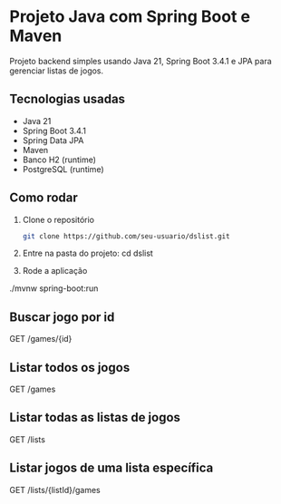 
# Projeto Java com Spring Boot e Maven

Projeto backend simples usando Java 21, Spring Boot 3.4.1 e JPA para gerenciar listas de jogos.

## Tecnologias usadas

- Java 21  
- Spring Boot 3.4.1  
- Spring Data JPA  
- Maven  
- Banco H2 (runtime)  
- PostgreSQL (runtime)  

## Como rodar

1. Clone o repositório  
   ```bash
   git clone https://github.com/seu-usuario/dslist.git

2. Entre na pasta do projeto: cd dslist

4. Rode a aplicação

  ./mvnw spring-boot:run

## Buscar jogo por id

GET /games/{id}

## Listar todos os jogos

GET /games

## Listar todas as listas de jogos

GET /lists

## Listar jogos de uma lista específica

GET /lists/{listId}/games
